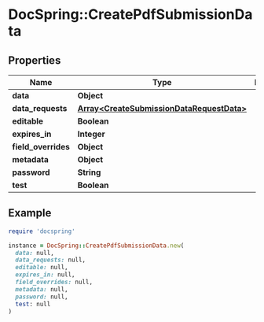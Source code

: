 # DocSpring::CreatePdfSubmissionData

## Properties

| Name | Type | Description | Notes |
| ---- | ---- | ----------- | ----- |
| **data** | **Object** |  |  |
| **data_requests** | [**Array&lt;CreateSubmissionDataRequestData&gt;**](CreateSubmissionDataRequestData.md) |  | [optional] |
| **editable** | **Boolean** |  | [optional] |
| **expires_in** | **Integer** |  | [optional] |
| **field_overrides** | **Object** |  | [optional] |
| **metadata** | **Object** |  | [optional] |
| **password** | **String** |  | [optional] |
| **test** | **Boolean** |  | [optional] |

## Example

```ruby
require 'docspring'

instance = DocSpring::CreatePdfSubmissionData.new(
  data: null,
  data_requests: null,
  editable: null,
  expires_in: null,
  field_overrides: null,
  metadata: null,
  password: null,
  test: null
)
```

